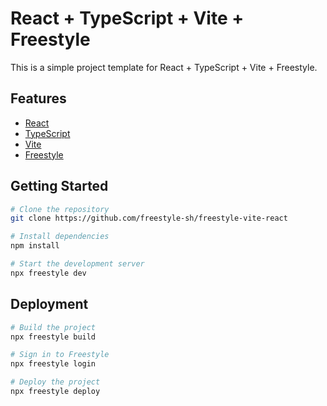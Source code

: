 # React + TypeScript + Vite + Freestyle

This is a simple project template for React + TypeScript + Vite + Freestyle.

## Features

- [React](https://reactjs.org/)
- [TypeScript](https://www.typescriptlang.org/)
- [Vite](https://vitejs.dev/)
- [Freestyle](https://www.freestyle.sh/)

## Getting Started

```bash
# Clone the repository
git clone https://github.com/freestyle-sh/freestyle-vite-react
```

```bash
# Install dependencies
npm install
```

```bash
# Start the development server
npx freestyle dev
```

## Deployment

```bash
# Build the project
npx freestyle build
```

```bash
# Sign in to Freestyle
npx freestyle login
```

```bash
# Deploy the project
npx freestyle deploy
```
